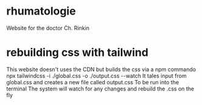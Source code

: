 # rhumatologie
Website for the doctor Ch. Rinkin

# rebuilding css with tailwind
This website doesn't uses the CDN but builds the css via a npm commando 
npx tailwindcss -i ./global.css -o ./output.css --watch
It tales input from global.css and creates a new file called output.css
To be run into the terminal
The system will watch for any changes and rebuild the .css on the fly